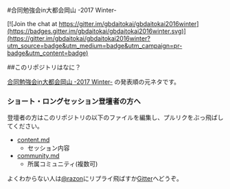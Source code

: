 #合同勉強会in大都会岡山 -2017 Winter-

[![Join the chat at https://gitter.im/gbdaitokai/gbdaitokai2016winter](https://badges.gitter.im/gbdaitokai/gbdaitokai2016winter.svg)](https://gitter.im/gbdaitokai/gbdaitokai2016winter?utm_source=badge&utm_medium=badge&utm_campaign=pr-badge&utm_content=badge)

##このリポジトリはなに？

[合同勉強会in大都会岡山 -2017 Winter-](http://gbdaitokai.connpass.com/event/58024/) の発表順の元ネタです。  

### ショート・ロングセッション登壇者の方へ
登壇者の方はこのリポジトリの以下のファイルを編集し、プルリクをぶっ飛ばしてください。

- [content.md](https://github.com/gbdaitokai/gbdaitokai2017winter/blob/master/content.md)
  * セッション内容
- [community.md](https://github.com/gbdaitokai/gbdaitokai2017winter/blob/master/community.md)
  * 所属コミュニティ(複数可)

よくわからない人は[@razon](https://twitter.com/razon)にリプライ飛ばすか[Gitter](https://gitter.im/gbdaitokai/gbdaitokai2017winter)へどうぞ。
